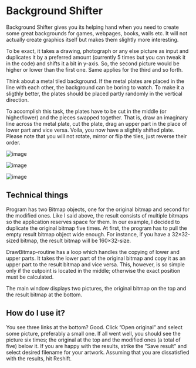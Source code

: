 # Background Shifter
Background Shifter gives you its helping hand when you need to create some great backgrounds for games, webpages, books, walls etc. It will not actually create graphics itself but makes them slightly more interesting.

To be exact, it takes a drawing, photograph or any else picture as input and duplicates it by a preferred amount (currently 5 times but you can tweak it in the code) and shifts it a bit in y-axis. So, the second picture would be higher or lower than the first one. Same applies for the third and so forth.

Think about a metal tiled background. If the metal plates are placed in the line with each other, the background can be boring to watch. To make it a sligthly better, the plates should be placed partly randomly in the vertical direction.

To accomplish this task, the plates have to be cut in the middle (or higher/lower) and the pieces swapped together. That is, draw an imaginary line across the metal plate, cut the plate, drag an upper part in the place of lower part and vice versa. Voila, you now have a slightly shifted plate. Please note that you will not rotate, mirror or flip the tiles, just reverse their order.

![image](https://github.com/MKuula/BackgroundShifter/assets/168563015/83401a40-818b-4442-92fd-ea63290227a7)

![image](https://github.com/MKuula/BackgroundShifter/assets/168563015/f7338c05-2cbf-45de-92e0-2b7bac9bd0f2)

![image](https://github.com/MKuula/BackgroundShifter/assets/168563015/c0d17c64-6a67-4da4-9f56-215f46b9f028)

## Technical things
Program has two Bitmap objects, one for the original bitmap and second for the modified ones. Like I said above, the result consists of multiple bitmaps so the application reserves space for them. In our example, I decided to duplicate the original bitmap five times. At first, the program has to pull the empty result bitmap object wide enough. For instance, if you have a 32×32-sized bitmap, the result bitmap will be 160×32-size.

DrawBitmap-routine has a loop which handles the copying of lower and upper parts. It takes the lower part of the original bitmap and copy it as an upper part to the result bitmap and vice versa. This, however, is so simple only if the cutpoint is located in the middle; otherwise the exact position must be calculated.

The main window displays two pictures, the original bitmap on the top and the result bitmap at the bottom.

## How do I use it?
You see three links at the bottom? Good. Click ”Open original” and select some picture, preferably a small one. If all went well, you should see the picture six times; the original at the top and the modified ones (a total of five) below it. If you are happy with the results, strike the ”Save result” and select desired filename for your artwork. Assuming that you are dissatisfied with the results, hit Reshift.
